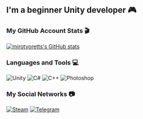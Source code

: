 ## I'm a beginner Unity developer 🎮

### My GitHub Account Stats 🎬

[![mirotvoretts's GitHub stats](https://github-readme-stats.vercel.app/api?username=mirotvoretts&theme=dark&show_icons=true&icon_color=FFFFFF)](https://github.com/anuraghazra/github-readme-stats)

### Languages and Tools 💻

![Unity](https://img.shields.io/badge/Unity-black?style=for-the-badge&logo=unity)
![C#](https://img.shields.io/badge/C%23-black?style=for-the-badge&logo=csharp)
![C++](https://img.shields.io/badge/C++-black?style=for-the-badge&logo=c%2B%2B)
![Photoshop](https://img.shields.io/badge/Photoshop-black?style=for-the-badge&logo=AdobePhotoshop&logoColor=white)

### My Social Networks 📷

[![Steam](https://img.shields.io/badge/Steam-black?style=for-the-badge&logo=steam)](https://steamcommunity.com/id/mirotvoretts/)
[![Telegram](https://img.shields.io/badge/Telegram-black?style=for-the-badge&logo=telegram&logoColor=white)](https://t.me/mirotvoretts)

